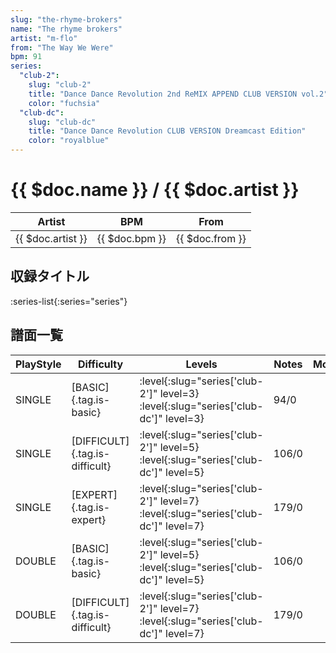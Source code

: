 ```yaml
---
slug: "the-rhyme-brokers"
name: "The rhyme brokers"
artist: "m-flo"
from: "The Way We Were"
bpm: 91
series:
  "club-2":
    slug: "club-2"
    title: "Dance Dance Revolution 2nd ReMIX APPEND CLUB VERSION vol.2"
    color: "fuchsia"
  "club-dc":
    slug: "club-dc"
    title: "Dance Dance Revolution CLUB VERSION Dreamcast Edition"
    color: "royalblue"
---
```


# {{ $doc.name }} / {{ $doc.artist }}

|Artist|BPM|From|
|------|---|----|
|{{ $doc.artist }}|{{ $doc.bpm }}|{{ $doc.from }}|

## 収録タイトル

:series-list{:series="series"}

## 譜面一覧

|PlayStyle|Difficulty|Levels|Notes|Movie|
|---------|----------|------|-----|-----|
|SINGLE|[BASIC]{.tag.is-basic}|:level{:slug="series['club-2']" level=3} :level{:slug="series['club-dc']" level=3}|94/0||
|SINGLE|[DIFFICULT]{.tag.is-difficult}|:level{:slug="series['club-2']" level=5} :level{:slug="series['club-dc']" level=5}|106/0||
|SINGLE|[EXPERT]{.tag.is-expert}|:level{:slug="series['club-2']" level=7} :level{:slug="series['club-dc']" level=7}|179/0||
|DOUBLE|[BASIC]{.tag.is-basic}|:level{:slug="series['club-2']" level=5} :level{:slug="series['club-dc']" level=5}|106/0||
|DOUBLE|[DIFFICULT]{.tag.is-difficult}|:level{:slug="series['club-2']" level=7} :level{:slug="series['club-dc']" level=7}|179/0||
